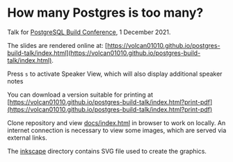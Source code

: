# How many Postgres is too many?

Talk for [PostgreSQL Build Conference](https://www.postgresbuild.com), 1 December 2021.

The slides are rendered online at:
[https://volcan01010.github.io/postgres-build-talk/index.html](https://volcan01010.github.io/postgres-build-talk/index.html).

Press `s` to activate Speaker View, which will also display additional speaker
notes

You can download a version suitable for printing at
[https://volcan01010.github.io/postgres-build-talk/index.html?print-pdf](https://volcan01010.github.io/postgres-build-talk/index.html?print-pdf)


Clone repository and view [docs/index.html](docs/index.html) in browser to work
on locally.
An internet connection is necessary to view some images, which are served via external
links.

The [inkscape](inkscape) directory contains SVG file used to create the
graphics.
